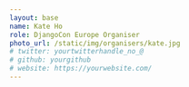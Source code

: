 ```yaml
---
layout: base
name: Kate Ho
role: DjangoCon Europe Organiser
photo_url: /static/img/organisers/kate.jpg
# twitter: yourtwitterhandle_no_@
# github: yourgithub
# website: https://yourwebsite.com/
---
```

